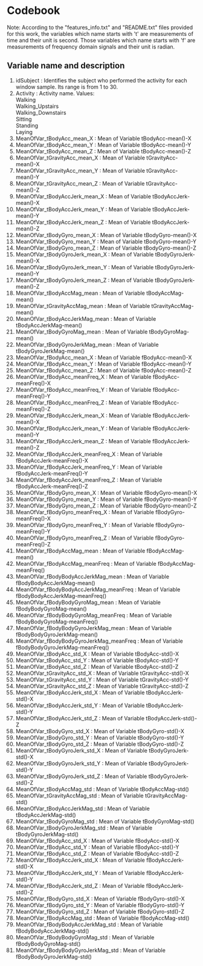 Codebook
========

Note:
According to the "features_info.txt" and "README.txt" files provided for this work, the variables which name starts with 't' are measurements of time and their unit is second. Those variables which name starts with 'f' are measurements of frequency domain signals and their unit is radian.

Variable name and description
-----------------------------
01. idSubject : Identifies the subject who performed the activity for each window sample. Its range is from 1 to 30. 
02. Activity : Activity name. Values:  
Walking  
Walking_Upstairs  
Walking_Downstairs  
Sitting  
Standing  
Laying  
03. MeanOfVar_tBodyAcc_mean_X : Mean of Variable tBodyAcc-mean()-X
04. MeanOfVar_tBodyAcc_mean_Y : Mean of Variable tBodyAcc-mean()-Y
05. MeanOfVar_tBodyAcc_mean_Z : Mean of Variable tBodyAcc-mean()-Z
06. MeanOfVar_tGravityAcc_mean_X : Mean of Variable tGravityAcc-mean()-X
07. MeanOfVar_tGravityAcc_mean_Y : Mean of Variable tGravityAcc-mean()-Y
08. MeanOfVar_tGravityAcc_mean_Z : Mean of Variable tGravityAcc-mean()-Z
09. MeanOfVar_tBodyAccJerk_mean_X : Mean of Variable tBodyAccJerk-mean()-X
10. MeanOfVar_tBodyAccJerk_mean_Y : Mean of Variable tBodyAccJerk-mean()-Y
11. MeanOfVar_tBodyAccJerk_mean_Z : Mean of Variable tBodyAccJerk-mean()-Z
12. MeanOfVar_tBodyGyro_mean_X : Mean of Variable tBodyGyro-mean()-X
13. MeanOfVar_tBodyGyro_mean_Y : Mean of Variable tBodyGyro-mean()-Y
14. MeanOfVar_tBodyGyro_mean_Z : Mean of Variable tBodyGyro-mean()-Z
15. MeanOfVar_tBodyGyroJerk_mean_X : Mean of Variable tBodyGyroJerk-mean()-X
16. MeanOfVar_tBodyGyroJerk_mean_Y : Mean of Variable tBodyGyroJerk-mean()-Y
17. MeanOfVar_tBodyGyroJerk_mean_Z : Mean of Variable tBodyGyroJerk-mean()-Z
18. MeanOfVar_tBodyAccMag_mean : Mean of Variable tBodyAccMag-mean()
19. MeanOfVar_tGravityAccMag_mean : Mean of Variable tGravityAccMag-mean()
20. MeanOfVar_tBodyAccJerkMag_mean : Mean of Variable tBodyAccJerkMag-mean()
21. MeanOfVar_tBodyGyroMag_mean : Mean of Variable tBodyGyroMag-mean()
22. MeanOfVar_tBodyGyroJerkMag_mean : Mean of Variable tBodyGyroJerkMag-mean()
23. MeanOfVar_fBodyAcc_mean_X : Mean of Variable fBodyAcc-mean()-X
24. MeanOfVar_fBodyAcc_mean_Y : Mean of Variable fBodyAcc-mean()-Y
25. MeanOfVar_fBodyAcc_mean_Z : Mean of Variable fBodyAcc-mean()-Z
26. MeanOfVar_fBodyAcc_meanFreq_X : Mean of Variable fBodyAcc-meanFreq()-X
27. MeanOfVar_fBodyAcc_meanFreq_Y : Mean of Variable fBodyAcc-meanFreq()-Y
28. MeanOfVar_fBodyAcc_meanFreq_Z : Mean of Variable fBodyAcc-meanFreq()-Z
29. MeanOfVar_fBodyAccJerk_mean_X : Mean of Variable fBodyAccJerk-mean()-X
30. MeanOfVar_fBodyAccJerk_mean_Y : Mean of Variable fBodyAccJerk-mean()-Y
31. MeanOfVar_fBodyAccJerk_mean_Z : Mean of Variable fBodyAccJerk-mean()-Z
32. MeanOfVar_fBodyAccJerk_meanFreq_X : Mean of Variable fBodyAccJerk-meanFreq()-X
33. MeanOfVar_fBodyAccJerk_meanFreq_Y : Mean of Variable fBodyAccJerk-meanFreq()-Y
34. MeanOfVar_fBodyAccJerk_meanFreq_Z : Mean of Variable fBodyAccJerk-meanFreq()-Z
35. MeanOfVar_fBodyGyro_mean_X : Mean of Variable fBodyGyro-mean()-X
36. MeanOfVar_fBodyGyro_mean_Y : Mean of Variable fBodyGyro-mean()-Y
37. MeanOfVar_fBodyGyro_mean_Z : Mean of Variable fBodyGyro-mean()-Z
38. MeanOfVar_fBodyGyro_meanFreq_X : Mean of Variable fBodyGyro-meanFreq()-X
39. MeanOfVar_fBodyGyro_meanFreq_Y : Mean of Variable fBodyGyro-meanFreq()-Y
40. MeanOfVar_fBodyGyro_meanFreq_Z : Mean of Variable fBodyGyro-meanFreq()-Z
41. MeanOfVar_fBodyAccMag_mean : Mean of Variable fBodyAccMag-mean()
42. MeanOfVar_fBodyAccMag_meanFreq : Mean of Variable fBodyAccMag-meanFreq()
43. MeanOfVar_fBodyBodyAccJerkMag_mean : Mean of Variable fBodyBodyAccJerkMag-mean()
44. MeanOfVar_fBodyBodyAccJerkMag_meanFreq : Mean of Variable fBodyBodyAccJerkMag-meanFreq()
45. MeanOfVar_fBodyBodyGyroMag_mean : Mean of Variable fBodyBodyGyroMag-mean()
46. MeanOfVar_fBodyBodyGyroMag_meanFreq : Mean of Variable fBodyBodyGyroMag-meanFreq()
47. MeanOfVar_fBodyBodyGyroJerkMag_mean : Mean of Variable fBodyBodyGyroJerkMag-mean()
48. MeanOfVar_fBodyBodyGyroJerkMag_meanFreq : Mean of Variable fBodyBodyGyroJerkMag-meanFreq()
49. MeanOfVar_tBodyAcc_std_X : Mean of Variable tBodyAcc-std()-X
50. MeanOfVar_tBodyAcc_std_Y : Mean of Variable tBodyAcc-std()-Y
51. MeanOfVar_tBodyAcc_std_Z : Mean of Variable tBodyAcc-std()-Z
52. MeanOfVar_tGravityAcc_std_X : Mean of Variable tGravityAcc-std()-X
53. MeanOfVar_tGravityAcc_std_Y : Mean of Variable tGravityAcc-std()-Y
54. MeanOfVar_tGravityAcc_std_Z : Mean of Variable tGravityAcc-std()-Z
55. MeanOfVar_tBodyAccJerk_std_X : Mean of Variable tBodyAccJerk-std()-X
56. MeanOfVar_tBodyAccJerk_std_Y : Mean of Variable tBodyAccJerk-std()-Y
57. MeanOfVar_tBodyAccJerk_std_Z : Mean of Variable tBodyAccJerk-std()-Z
58. MeanOfVar_tBodyGyro_std_X : Mean of Variable tBodyGyro-std()-X
59. MeanOfVar_tBodyGyro_std_Y : Mean of Variable tBodyGyro-std()-Y
60. MeanOfVar_tBodyGyro_std_Z : Mean of Variable tBodyGyro-std()-Z
61. MeanOfVar_tBodyGyroJerk_std_X : Mean of Variable tBodyGyroJerk-std()-X
62. MeanOfVar_tBodyGyroJerk_std_Y : Mean of Variable tBodyGyroJerk-std()-Y
63. MeanOfVar_tBodyGyroJerk_std_Z : Mean of Variable tBodyGyroJerk-std()-Z
64. MeanOfVar_tBodyAccMag_std : Mean of Variable tBodyAccMag-std()
65. MeanOfVar_tGravityAccMag_std : Mean of Variable tGravityAccMag-std()
66. MeanOfVar_tBodyAccJerkMag_std : Mean of Variable tBodyAccJerkMag-std()
67. MeanOfVar_tBodyGyroMag_std : Mean of Variable tBodyGyroMag-std()
68. MeanOfVar_tBodyGyroJerkMag_std : Mean of Variable tBodyGyroJerkMag-std()
69. MeanOfVar_fBodyAcc_std_X : Mean of Variable fBodyAcc-std()-X
70. MeanOfVar_fBodyAcc_std_Y : Mean of Variable fBodyAcc-std()-Y
71. MeanOfVar_fBodyAcc_std_Z : Mean of Variable fBodyAcc-std()-Z
72. MeanOfVar_fBodyAccJerk_std_X : Mean of Variable fBodyAccJerk-std()-X
73. MeanOfVar_fBodyAccJerk_std_Y : Mean of Variable fBodyAccJerk-std()-Y
74. MeanOfVar_fBodyAccJerk_std_Z : Mean of Variable fBodyAccJerk-std()-Z
75. MeanOfVar_fBodyGyro_std_X : Mean of Variable fBodyGyro-std()-X
76. MeanOfVar_fBodyGyro_std_Y : Mean of Variable fBodyGyro-std()-Y
77. MeanOfVar_fBodyGyro_std_Z : Mean of Variable fBodyGyro-std()-Z
78. MeanOfVar_fBodyAccMag_std : Mean of Variable fBodyAccMag-std()
79. MeanOfVar_fBodyBodyAccJerkMag_std : Mean of Variable fBodyBodyAccJerkMag-std()
80. MeanOfVar_fBodyBodyGyroMag_std : Mean of Variable fBodyBodyGyroMag-std()
81. MeanOfVar_fBodyBodyGyroJerkMag_std : Mean of Variable fBodyBodyGyroJerkMag-std()
